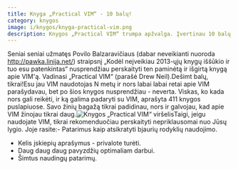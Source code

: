 ```yaml
---
title: Knyga „Practical VIM“ - 10 balų!
category: knygos
image: i/knygos/knyga-practical-vim.png
description: Knygos „Practical VIM“ trumpa apžvalga. Įvertinau 10 balų daugiau nei 400 puslapių knygą. Būtinai perskaitykite jeigu naudojate VIM!
---
```


Seniai seniai užmatęs Povilo Balzaravičiaus (dabar neveikianti nuoroda http://pawka.linija.net/) straipsnį „Kodėl neįveikiau 2013-ųjų knygų iššūkio ir tuo esu patenkintas“ nusprendžiau perskaityti ten paminėtą ir išgirtą knygą apie VIM'ą. Vadinasi „Practical VIM“ (parašė Drew Neil).Dešimt balų, tikrai!Esu jau VIM naudotojas N metų ir nors labai labai retai apie VIM parašydavau, bet po šios knygos nusprendžiau - neverta. Viskas, ko kada nors gali reikėti, ir ką galima padaryti su VIM, aprašyta 411 knygos puslapiuose. Savo žinių bagažą tikrai padidinau, nors ir galvojau, kad apie VIM žinojau tikrai daug.![Knygos „Practical VIM“ viršelis](/i/practical_vim_virselis.gif)Taigi, jeigu naudojate VIM, tikrai rekomenduočiau perskaityti nepriklausomai nuo Jūsų lygio. Joje rasite:-   Patarimus kaip atsikratyti bjaurių rodyklių naudojimo.
-   Kelis įskiepių aprašymus - privalote turėti.
-   Daug daug daug pavyzdžių optimaliam darbui.
-   Šimtus naudingų patarimų.
